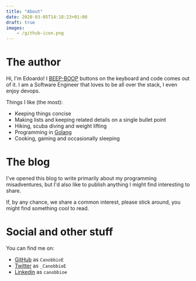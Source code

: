 ```yaml
---
title: "About"
date: 2020-03-05T14:18:23+01:00
draft: true
images:
    - /github-icon.png
---
```

# The author
Hi, I'm Edoardo! I [BEEP-BOOP](https://twitter.com/mmmverygood/status/1177245793285107712) buttons on the keyboard and code comes out of it.
I am a Software Engineer that loves to be all over the stack, I even enjoy devops.

Things I like (the most):
- Keeping things concise
- Making lists and keeping related details on a single bullet point
- Hiking, scuba diving and weight lifting
- Programming in [Golang](https://golang.org/)
- Cooking, gaming and occasionally sleeping

# The blog
I've opened this blog to write primarily about my programming misadventures,
but I'd also like to publish anything I might find interesting to share.

If, by any chance, we share a common interest, please stick around, you might find something cool to read.

# Social and other stuff
You can find me on:
- [GitHub](https://github.com/CanobbioE) as `CanobbioE`
- [Twitter](https://twitter.com/_CanobbioE) as `_CanobbioE`
- [Linkedin](https://www.linkedin.com/in/canobbioe) as `canobbioe`